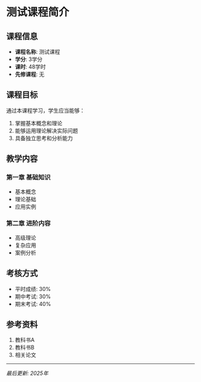 # 测试课程简介

## 课程信息

- **课程名称**: 测试课程
- **学分**: 3学分
- **课时**: 48学时
- **先修课程**: 无

## 课程目标

通过本课程学习，学生应当能够：

1. 掌握基本概念和理论
2. 能够运用理论解决实际问题
3. 具备独立思考和分析能力

## 教学内容

### 第一章 基础知识
- 基本概念
- 理论基础
- 应用实例

### 第二章 进阶内容
- 高级理论
- 复杂应用
- 案例分析

## 考核方式

- 平时成绩: 30%
- 期中考试: 30%
- 期末考试: 40%

## 参考资料

1. 教科书A
2. 教科书B
3. 相关论文

---

*最后更新: 2025年*
